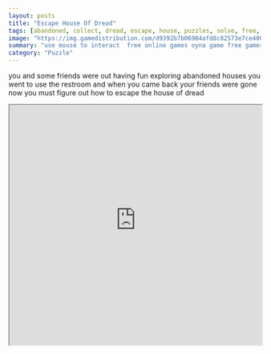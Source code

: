 ```yaml
---
layout: posts
title: "Escape House Of Dread"
tags: [abandoned, collect, dread, escape, house, puzzles, solve, free, online, games, oyna, game, free, games, play, play, games]
image: "https://img.gamedistribution.com/d9392b7b06984afd8c82573e7ce400a6.jpg"
summary: "use mouse to interact  free online games oyna game free games play play games"
category: "Puzzle"
---
```


you and some friends were out having fun exploring abandoned houses you went to use the restroom and when you came back your friends were gone now you must figure out how to escape the house of dread

<iframe width="100%" height="480px;" src="https://flash.gamedistribution.com?game=d9392b7b06984afd8c82573e7ce400a6"></iframe>